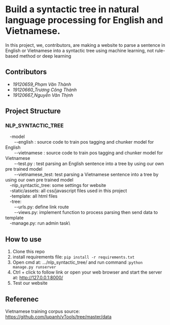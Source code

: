 # Build a syntactic tree in natural language processing for English and Vietnamese.
In this project, we, contributors, are making a website to parse a sentence in English or Vietnamese into a syntactic tree using machine learning, not rule-based method or deep learning
## Contributors
- *19120659_Phạm Văn Thành*
- *19120660_Trương Công Thành*
- *19120667_Nguyễn Văn Thịnh*
## Project Structure
### NLP_SYNTACTIC_TREE
  &emsp;-model\
    &emsp;&emsp;--english        : source code to train pos tagging and chunker model for English\
    &emsp;&emsp;--vietnamese     : source code to train pos tagging and chunker model for Vietnamese\
    &emsp;&emsp;--test.py        : test parsing an English sentence into a tree by using our own pre trained model\
    &emsp;&emsp;--vietnamese_test: test parsing a Vietnamese sentence into a tree by using our own pre trained model\
  &emsp;-nlp_syntactic_tree: some settings for website\
  &emsp;-static/assets: all css/javascript files used in this project\
  &emsp;-template: all html files\
  &emsp;-tree:\
  &emsp;&emsp;--urls.py: define link route\
  &emsp;&emsp;--views.py: implement function to process parsing then send data to template\
  &emsp;-manage.py: run admin task\
## How to use
1. Clone this repo
2. install requirements file: `pip install -r requirements.txt`
3. Open cmd at: .../nlp_syntactic_tree/ and run command :`python manage.py runserver`
4. Ctrl + click to follow link or open your web browser and start the server at: http://127.0.0.1:8000/
5. Test our website
## Referenec
Vietnamese training corpus source: https://github.com/lupanh/vTools/tree/master/data

